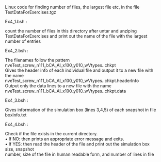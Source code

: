 Linux code for finding number of files, the largest file etc, in the file TestDataForExercises.tgz

Ex4_1.bsh :

 count the number of files in this directory after untar and unziping TestDataForExercises and print out the name of the file with the largest number of entries 
 
Ex4_2.bsh :

 The filenames follow the pattern \
 nveTest_screw_n111_bCA_Al_x100_y010_wVtypes.<snapshotNum>.chkpt \
 Gives the header info of each individual file and output it to a new file with the name \
 nveTest_screw_n111_bCA_Al_x100_y010_wVtypes.<snapshotNum>.chkpt.headerInfo \
 Output only the data lines to a new file with the name \
 nveTest_screw_n111_bCA_Al_x100_y010_wVtypes.<snapshotNum>.chkpt.data

Ex4_3.bsh :

  Gives information of the simulation box (lines 3,4,5) of each snapshot in file boxInfo.txt

Ex4_4.bsh :

  Check if the file exists in the current directory. \
  • If NO: then prints an appropriate error message and exits. \
  • If YES: then read the header of the file and print out the simulation box size, snapshot \
    number, size of the file in human readable form, and number of lines in file 
